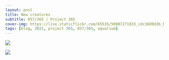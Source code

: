 ```yaml
---
layout: post
title: New creatures
subtitle: 057/365 | Project 365
cover-img: https://live.staticflickr.com/65535/50987271833_cdc3689d3b_h.jpg
tags: [blog, 2021, project 365, 057/365, aquarium]
---
```

<style>
  .intro-header.big-img {
    background-position:bottom }
</style>
<p class="post-img-wrap">
  <img src="https://live.staticflickr.com/65535/50987271853_00c185a216_h.jpg">
</p>
<p class="post-img-wrap">
  <img src="https://live.staticflickr.com/65535/50984668247_6e05f6b2b1_o.jpg">
</p>
